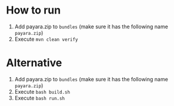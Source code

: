 # How to run
1. Add payara.zip to `bundles` (make sure it has the following name `payara.zip`)
2. Execute `mvn clean verify`

# Alternative
1. Add payara.zip to `bundles` (make sure it has the following name `payara.zip`)
2. Execute `bash build.sh`
3. Execute `bash run.sh`